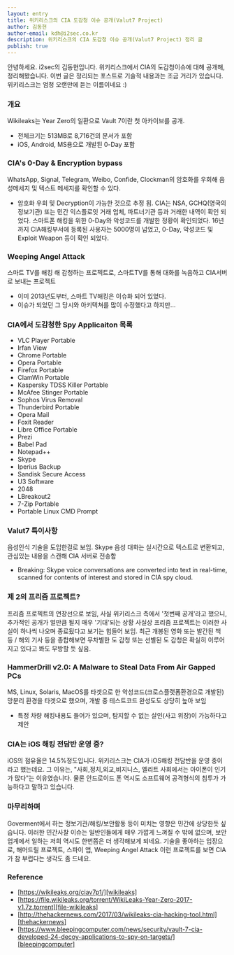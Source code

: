 ```yaml
---
layout: entry
title: 위키리스크의 CIA 도감청 이슈 공개(Valut7 Project)
author: 김동현
author-email: kdh@i2sec.co.kr
description: 위키리스크의 CIA 도감청 이슈 공개(Valut7 Project) 정리 글
publish: true
---
```


안녕하세요. i2sec의 김동현입니다.
위키리스크에서 CIA의 도감청이슈에 대해 공개해, 정리해봤습니다.
이번 글은 정리되는 포스트로 기술적 내용과는 조금 거리가 있습니다.
위키리스크는 엄청 오랜만에 듣는 이름이네요 :)

### 개요
Wikileaks는 Year Zero의 일환으로 Vault 7이란 첫 아카이브를 공개.
* 전체크기는 513MB로  8,716건의 문서가 포함
* iOS, Android, MS용으로 개발된 0-Day 포함

### CIA's 0-Day & Encryption bypass
WhatsApp, Signal, Telegram, Weibo, Confide, Clockman의 암호화를 우회해 음성메세지 및 텍스트 메세지를 확인할 수 있다.
* 암호화 우회 및 Decryption이 가능한 것으로 추정 됨.
CIA는 NSA, GCHQ(영국의 정보기관) 또는 민간 익스플로잇 거래 업체, 파트너기관 등과 거래한 내역이 확인 되었다.
스마트폰 해킹을 위한 0-Day와 악성코드를 개발한 정황이 확인되었다.
16년까지 CIA해킹부서에 등록된 사용자는 5000명이 넘었고, 0-Day, 악성코드 및 Exploit Weapon 등이 확인 되었다.

### Weeping Angel Attack
스마트 TV를 해킹 해 감청하는 프로젝트로, 스마트TV를 통해 대화를 녹음하고 CIA서버로 보내는 프로젝트
* 이미 2013년도부터, 스마트 TV해킹은 이슈화 되어 있었다.
* 이슈가 되었던 그 당시와 아키텍쳐를 많이 수정했다고 하지만...

### CIA에서 도감청한 Spy Applicaiton 목록
- VLC Player Portable
- Irfan View
- Chrome Portable
- Opera Portable
- Firefox Portable
- ClamWin Portable
- Kaspersky TDSS Killer Portable
- McAfee Stinger Portable
- Sophos Virus Removal
- Thunderbird Portable
- Opera Mail
- Foxit Reader
- Libre Office Portable
- Prezi
- Babel Pad
- Notepad++
- Skype
- Iperius Backup
- Sandisk Secure Access
- U3 Software
- 2048
- LBreakout2
- 7-Zip Portable
- Portable Linux CMD Prompt

### Valut7 특이사항
음성인식 기술을 도입한걸로 보임. Skype 음성 대화는 실시간으로 텍스트로 변환되고, 관심있는 내용을 스캔해 CIA 서버로 전송함
* Breaking: Skype voice conversations are converted into text in real-time, scanned for contents of interest and stored in CIA spy cloud.

### 제 2의 프리즘 프로젝트?
프리즘 프로젝트의 연장선으로 보임, 사실 위키리스크 측에서 '첫번째 공개'라고 했으니, 추가적인 공개가 얼만큼 될지 매우 '기대'되는 상황
사실상 프리즘 프로젝트는 이러한 사실이 하나씩 나오며 종료됬다고 보기는 힘들어 보임.
최근 개봉된 영화 또는 발간된 책 등 / 해외 기사 등을 종합해보면 무차별한 도 감청 또는 선별된 도 감청은 확실히 이루어지고 있다고 봐도 무방할 듯 싶음.

### HammerDrill v2.0: A Malware to Steal Data From Air Gapped PCs
MS, Linux, Solaris, MacOS를 타겟으로 한 악성코드(크로스플랫폼환경으로 개발된)
망분리 환경을 타겟으로 했으며, 개발 중 테스트코드 완성도도 상당히 높아 보임
* 특정 차량 해킹내용도 들어가 있으며, 탐지할 수 없는 살인(사고 위장)이 가능하다고 제안

### CIA는 iOS 해킹 전담반 운영 중?
iOS의 점유율은 14.5%정도입니다. 위키리스크는 CIA가 iOS해킹 전담반을 운영 중이라고 했는데요.
그 이유는, "사회,정치,외교,비지니스, 엘리트 사회에서는 아이폰이 인기가 많다"는 이유였습니다.
물론 안드로이드 폰 역시도 소프트웨어 공격형식의 침투가 가능하다고 말하고 있습니다.


### 마무리하며
Goverment에서 하는 정보기관/해킹/보안활동 등이 미치는 영향은 민간에 상당한듯 싶습니다.
이러한 민간사찰 이슈는 일반인들에게 매우 가깝게 느껴질 수 밖에 없으며, 보안업계에서 일하는 저희 역시도 한번쯤은 더 생각해보게 되네요.
기술을 좋아하는 입장으로, 해머드릴 프로젝트, 스파이 앱, Weeping Angel Attack 이런 프로젝트를 보면 CIA가 참 부럽다는 생각도 좀 드네요.

### Reference
- [https://wikileaks.org/ciav7p1/][wikileaks]
- [https://file.wikileaks.org/torrent/WikiLeaks-Year-Zero-2017-v1.7z.torrent][file-wikileaks]
- [http://thehackernews.com/2017/03/wikileaks-cia-hacking-tool.html][thehackernews]
- [https://www.bleepingcomputer.com/news/security/vault-7-cia-developed-24-decoy-applications-to-spy-on-targets/][bleepingcomputer]

[wikileaks]: https://wikileaks.org/ciav7p1/
[file-wikileaks]: https://file.wikileaks.org/torrent/WikiLeaks-Year-Zero-2017-v1.7z.torrent
[thehackernews]: http://thehackernews.com/2017/03/wikileaks-cia-hacking-tool.html
[bleepingcomputer]: https://www.bleepingcomputer.com/news/security/vault-7-cia-developed-24-decoy-applications-to-spy-on-targets/

